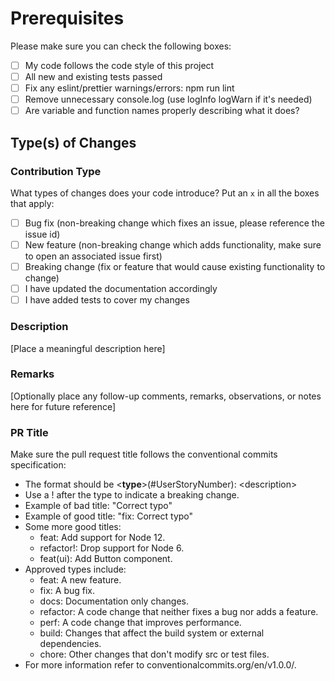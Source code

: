 # Prerequisites

Please make sure you can check the following boxes:

- [ ] My code follows the code style of this project
- [ ] All new and existing tests passed
- [ ] Fix any eslint/prettier warnings/errors: npm run lint
- [ ] Remove unnecessary console.log (use logInfo logWarn if it's needed)
- [ ] Are variable and function names properly describing what it does?

## Type(s) of Changes

### Contribution Type

What types of changes does your code introduce? Put an `x` in all the boxes that apply:

- [ ] Bug fix (non-breaking change which fixes an issue, please reference the issue id)
- [ ] New feature (non-breaking change which adds functionality, make sure to open an associated issue first)
- [ ] Breaking change (fix or feature that would cause existing functionality to change)
- [ ] I have updated the documentation accordingly
- [ ] I have added tests to cover my changes

### Description

[Place a meaningful description here]

### Remarks

[Optionally place any follow-up comments, remarks, observations, or notes here for future reference]

### PR Title

Make sure the pull request title follows the conventional commits specification:

- The format should be \<**type**\>(#UserStoryNumber): \<description\>
- Use a ! after the type to indicate a breaking change.
- Example of bad title: "Correct typo"
- Example of good title: "fix: Correct typo"
- Some more good titles:
  - feat: Add support for Node 12.
  - refactor!: Drop support for Node 6.
  - feat(ui): Add Button component.
- Approved types include:
  - feat: A new feature.
  - fix: A bug fix.
  - docs: Documentation only changes.
  - refactor: A code change that neither fixes a bug nor adds a feature.
  - perf: A code change that improves performance.
  - build: Changes that affect the build system or external dependencies.
  - chore: Other changes that don't modify src or test files.
- For more information refer to conventionalcommits.org/en/v1.0.0/.
